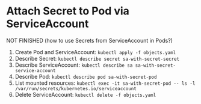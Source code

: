 # Attach Secret to Pod via ServiceAccount

NOT FINISHED (how to use Secrets from ServiceAccount in Pods?)

1. Create Pod and ServiceAccount: `kubectl apply -f objects.yaml`
1. Describe Secret: `kubectl describe secret sa-with-secret-secret`
1. Describe ServiceAccount: `kubectl describe sa sa-with-secret-service-account`
1. Describe Pod: `kubectl describe pod sa-with-secret-pod`
1. List mounted resources: `kubectl exec -it sa-with-secret-pod -- ls -l /var/run/secrets/kubernetes.io/serviceaccount`
1. Delete ServiceAccount: `kubectl delete -f objects.yaml`
